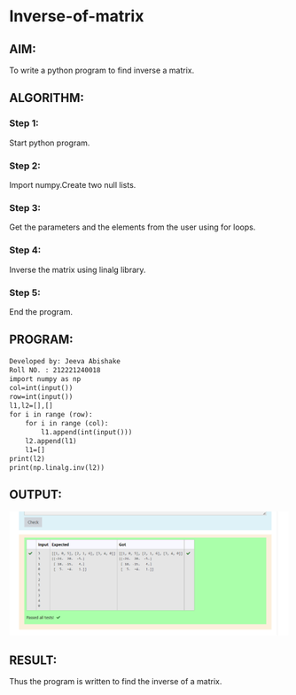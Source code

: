 # Inverse-of-matrix

## AIM:
To write a python program to find inverse a matrix.

## ALGORITHM:

### Step 1:
Start python program.
### Step 2:
Import numpy.Create two null lists.
### Step 3:
Get the parameters and the elements from the user using for loops.
### Step 4:
Inverse the matrix using linalg library.
### Step 5:
End the program.


## PROGRAM:
```
Developed by: Jeeva Abishake
Roll NO. : 212221240018
import numpy as np
col=int(input())
row=int(input())
l1,l2=[],[]
for i in range (row):
    for i in range (col):
        l1.append(int(input()))
    l2.append(l1)
    l1=[]
print(l2)
print(np.linalg.inv(l2))
```

## OUTPUT:
![output](inver.png)

## RESULT:
Thus the program is written to find the inverse of a matrix.
